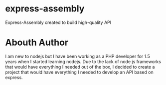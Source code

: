 # express-assembly

Express-Assembly created to build high-quality API

# Abouth Author

I am new to nodejs but I have been working as a PHP developer for 1.5 years when I started learning nodejs. 
Due to the lack of node js frameworks that would have everything I needed out of the box, I decided to create a project that would have everything I needed to develop an API based on express.
